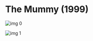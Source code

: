 # The Mummy (1999)

![img 0](https://i.imgur.com/t4AcmiE.jpg)

![img 1](https://i.imgur.com/sioHgxK.jpg)

